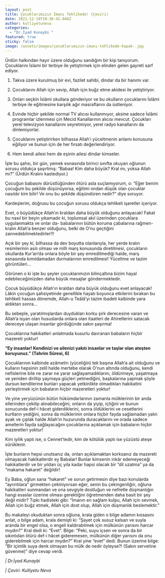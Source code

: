 ```yaml
---
layout: post
title: Çocuklarımızın İmanı Tehlikede! (Çeviri)
date: 2021-12-19T19:36:42.046Z
author: kulliyetuneva
categories:
  - "Dr.İyad Kunaybi "
featured: true
sticky: false
image: /assets/images/çocuklarımızın-imanı-tehlikede-kapak-.jpg
---
```

<!--StartFragment-->

Ürdün halkından hayır üzere olduğunu sandığım bir kişi tanıyorum. Çocuklarını İslami bir terbiye ile yetiştirmek için elinden gelen gayreti sarf ediyor.

1. Takva üzere kurulmuş bir evi, fazilet sahibi, dindar da bir hanımı var.

2. Çocuklarını Allah için sevip, Allah için buğz etme akidesi ile yetiştiriyor.

3. Onları seçkin İslâmi okullara gönderiyor ve bu okulların çocuklarını İslâmi terbiye ile eğitmesine karşılık ağır masraflarını da üstleniyor.

4. Evinde hiçbir şekilde normal TV alıcısı kullanmıyor, aksine sadece İslâmi programlar izlenmesi çin Mecid Kanallarının alıcısı mevcut. Çocukları yerel televizyon kanallarını seyretmiyor, yerel radyo kanallarını da dinlemiyorlar.

5. Çocuklarını yetiştirirken bilhassa Allah’ı yüceltmenin anlamı konusuna eğiliyor ve bunun için de her fırsatı değerlendiriyor.

6. Hem kendi ailesi hem de eşinin ailesi dindar kimseler.

İşte bu şahsı, bir gün, yemek esnasında birinci sınıfta okuyan oğlunun sorusu oldukça şaşırtmış: “Babaa! Kim daha büyük? Kral mı, yoksa Allah mı?” (Ürdün Kralını kastediyor.)

Çocuğun babasını dürüstlüğünden ötürü asla suçlamıyorum, o: “Eğer benim çocuğum bu şekilde düşünüyorsa, eğitimi ondan düşük olan çocuklar nasıldır kim bilir! Ve onu bu şekilde düşündüren nedir?” diye soruyor.

Kardeşlerim, doğrusu bu çocuğun sorusu oldukça tehlikeli işaretler içeriyor.

Evet, o büyüdükçe Allah’ın kraldan daha büyük olduğunu anlayacak! Fakat bu nasıl bir beyin yıkamadır ki, toplumsal akıl üzerinden çocuklara uygulanmakta ve onlar da- babalarının bütün koruma çabalarına rağmen- kralın Allah’a benzer olduğunu, belki de O’nu geçtiğini zannedebilmektedirler!!!

Açık bir şey ki, bilhassa da dev boyutta olanlarıyla, her yerde kralın resimlerinin asılı olması ve milli marş konusunda diretilmesi, çocukların okullarda Kur’an’da onlara böyle bir şey emredilmediği halde, marş esnasında kımıldamadan durmalarının emredilmesi! Yüceltme ve tazim görüntüleri…

Görünen o ki işte bu şeyler çocuklarımızın bilinçaltına bizim hayal edebileceğimizden daha büyük mesajlar göndermektedir.

Çocuk büyüdükçe Allah’ın kraldan daha büyük olduğunu evet anlayacak! Lâkin çocuğun şahsiyetinde genellikle hayatı boyunca etkilerini bırakan bu tehlikeli hassas dönemde, Allah-u Teâlâ’yı tazim ibadeti kalbinde yara aldıktan sonra...

Bu sebeple, yaratılmışlardan duydukları korku şirk derecesine varan ve Allah’a isyan olan hususlarda onlara olan itaatleri de Ahiretlerini satacak dereceye ulaşan insanlar gördüğünde sakın şaşırma!

Çocuklarına hakikatleri anlatmada kusurlu davranan babaların hiçbir mazereti yoktur!

**“Ey insanlar! Kendinizi ve ailenizi yakıtı insanlar ve taşlar olan ateşten koruyunuz.” (Tahrim Sûresi, 6)**

Çocuklarının kalbinde azâmetin (yüceliğin) tek başına Allah’a ait olduğunu ve kulların hepsinin zelil halde mertebe olarak O’nun altında olduğunu, kendi nefislerine bile ne zarar ne yarar sağlayamadıklarını, öldürmeye, yaşatmaya ve yeniden diriltip yaymaya güçleri yetmediğini, başkalarına yapmak şöyle dursun kendilerine bunları yapacak yetkinlikte olmadıkları hakikatini yerleştirmek için babaların hiçbir mazeretleri yoktur!

Ve yine yeryüzünün bütün hükümdarlarının zamanla mülklerinin bir anda ellerinden çekilip alınabileceğini, onların da yiyip, içtiğini ve bunun sonucunda def-i hâcet giderdiklerini, sonra öldüklerini ve cesetlerini kurtların yediğini, sonra da mülklerinin onlara hiçbir fayda sağlamadan yalın ayak ve çıplak halde Allah’ın huzurunda duracaklarını ve orada sadece amellerin fayda sağlayacağını çocuklarına açıklamak için babaların hiçbir mazeretleri yoktur!

Kim iyilik yaptı ise, o Cennet'tedir, kim de kötülük yaptı ise yüzüstü ateşe sürüklenir.

İşte bunların hepsi unutsanız da, onları açıklamaktan korksanız da mazereti olmayacak hakikatlerdir ey Babalar! Bunlar kimsenin inkâr edemeyeceği hakikatlerdir ve bir yıldan üç yıla kadar hapsi olacak bir “dil uzatma” ya da “makama hakaret” değildir!

Ey Baba, oğlun sana “hakaret” ve sorun getirmesin diye bazı konularda “ayrıntılara” girmekten çekiniyorsan eğer, senin bu çekingenliğin, oğluna hakikatleri sunmandan ve ona sevgiyle dostluğun ve nefretle düşmanlığın hangi esaslar üzerine olması gerektiğini öğretmenden daha basit bir şey değil midir? Tıpkı hadisteki gibi: “İmanın en sağlam kulpu, Allah için sevmek, Allah için buğz etmek, Allah için dost olup, Allah için düşmanlık beslemektir.”

Bu makaleyi okuduktan sonra oğluna, krala giden o bilge adamın kıssasını anlat, o bilge adam, krala demişti ki: “Şayet çok susuz kalsan ve suyla aranda bir engel olsa, o engeli kaldırabilmek için mülkünün yarısını harcar mıydın?” Kral dedi ki: “Evet”. Bilge: “Peki, suyu içsen ve sonra da bir sıkıntıdan ötürü def-i hâcet gideremesen, mülkünün diğer yarısını da onu giderebilmek için harcar mıydın?” Kral yine “evet” dedi. Bunun üzerine bilge: “Bir içimlik suya denk olmayan bu mülk de nedir öyleyse?! (Sakın servetine güvenme)” diye cevap verdi.

*\| Dr.İyad Kunaybi*

*\| Çeviri: Kulliyetu Neva*

<!--EndFragment-->